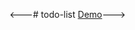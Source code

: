 <---# todo-list
<a href="https://youssef-bassiem.github.io/todo-list/" target="_blank">Demo</a>--->
